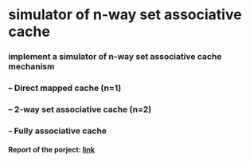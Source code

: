 # simulator of n-way set associative cache

### implement a simulator of n-way set associative cache mechanism
### – Direct mapped cache (n=1)
### – 2-way set associative cache (n=2)
### - Fully associative cache

#### Report of the porject: [link](https://drive.google.com/file/d/1KFn-uupywD1hrArZKPxOZhSJI0oXks4k/view?usp=sharing)
